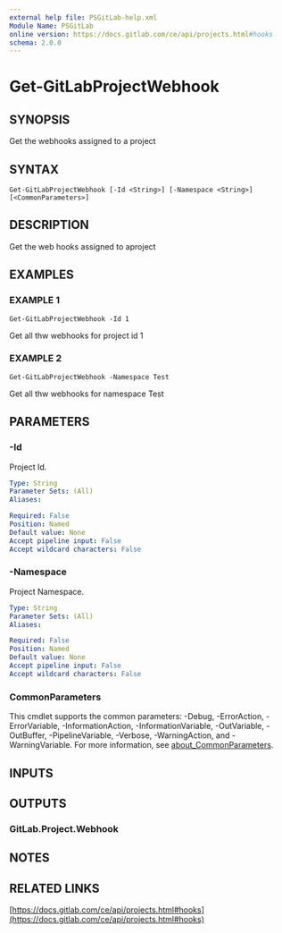 ```yaml
---
external help file: PSGitLab-help.xml
Module Name: PSGitLab
online version: https://docs.gitlab.com/ce/api/projects.html#hooks
schema: 2.0.0
---
```


# Get-GitLabProjectWebhook

## SYNOPSIS
Get the webhooks assigned to a project

## SYNTAX

```
Get-GitLabProjectWebhook [-Id <String>] [-Namespace <String>] [<CommonParameters>]
```

## DESCRIPTION
Get the web hooks assigned to aproject

## EXAMPLES

### EXAMPLE 1
```
Get-GitLabProjectWebhook -Id 1
```

Get all thw webhooks for project id 1

### EXAMPLE 2
```
Get-GitLabProjectWebhook -Namespace Test
```

Get all thw webhooks for namespace Test

## PARAMETERS

### -Id
Project Id.

```yaml
Type: String
Parameter Sets: (All)
Aliases:

Required: False
Position: Named
Default value: None
Accept pipeline input: False
Accept wildcard characters: False
```

### -Namespace
Project Namespace.

```yaml
Type: String
Parameter Sets: (All)
Aliases:

Required: False
Position: Named
Default value: None
Accept pipeline input: False
Accept wildcard characters: False
```

### CommonParameters
This cmdlet supports the common parameters: -Debug, -ErrorAction, -ErrorVariable, -InformationAction, -InformationVariable, -OutVariable, -OutBuffer, -PipelineVariable, -Verbose, -WarningAction, and -WarningVariable. For more information, see [about_CommonParameters](http://go.microsoft.com/fwlink/?LinkID=113216).

## INPUTS

## OUTPUTS

### GitLab.Project.Webhook

## NOTES

## RELATED LINKS

[https://docs.gitlab.com/ce/api/projects.html#hooks](https://docs.gitlab.com/ce/api/projects.html#hooks)

